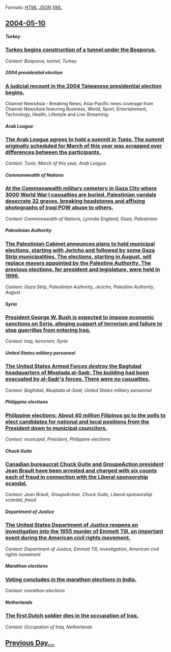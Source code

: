 
Formats: [HTML](2004/05/10/index.html)  [JSON](2004/05/10/index.json)  [XML](2004/05/10/index.xml)  

## [2004-05-10](/news/2004/05/10/index.md)

##### Turkey
### [ Turkey begins construction of a tunnel under the Bosporus. ](/news/2004/05/10/turkey-begins-construction-of-a-tunnel-under-the-bosporus.md)
_Context: Bosporus, tunnel, Turkey_

##### 2004 presidential election
### [ A judicial recount in the 2004 Taiwanese presidential election begins. ](/news/2004/05/10/a-judicial-recount-in-the-2004-taiwanese-presidential-election-begins.md)
Channel NewsAsia - Breaking News, Asia-Pacific news coverage from Channel NewsAsia featuring Business, World, Sport, Entertainment, Technology, Health, Lifestyle and Live Streaming.

##### Arab League
### [ The Arab League agrees to hold a summit in Tunis. The summit originally scheduled for March of this year was scrapped over differences between the participants. ](/news/2004/05/10/the-arab-league-agrees-to-hold-a-summit-in-tunis-the-summit-originally-scheduled-for-march-of-this-year-was-scrapped-over-differences-betw.md)
_Context: Tunis, March of this year, Arab League_

##### Commonwealth of Nations
### [ At the Commonwealth military cemetery in Gaza City where 3000 World War I casualties are buried, Palestinian vandals desecrate 32 graves, breaking headstones and affixing photographs of Iraqi POW abuse to others. ](/news/2004/05/10/at-the-commonwealth-military-cemetery-in-gaza-city-where-3000-world-war-i-casualties-are-buried-palestinian-vandals-desecrate-32-graves-b.md)
_Context: Commonwealth of Nations, Lynndie England, Gaza, Palestinian_

##### Palestinian Authority
### [ The Palestinian Cabinet announces plans to hold municipal elections, starting with Jericho and followed by some Gaza Strip municipalities. The elections, starting in August, will replace mayors appointed by the Palestine Authority. The previous elections, for president and legislature, were held in 1996. ](/news/2004/05/10/the-palestinian-cabinet-announces-plans-to-hold-municipal-elections-starting-with-jericho-and-followed-by-some-gaza-strip-municipalities.md)
_Context: Gaza Strip, Palestinian Authority, Jericho, Palestine Authority, August_

##### Syria
### [ President George W. Bush is expected to impose economic sanctions on Syria, alleging support of terrorism and failure to stop guerrillas from entering Iraq. ](/news/2004/05/10/president-george-w-bush-is-expected-to-impose-economic-sanctions-on-syria-alleging-support-of-terrorism-and-failure-to-stop-guerrillas-fr.md)
_Context: Iraq, terrorism, Syria_

##### United States military personnel
### [ The United States Armed Forces destroy the Baghdad headquarters of Moqtada al-Sadr. The building had been evacuated by al-Sadr's forces. There were no casualties. ](/news/2004/05/10/the-united-states-armed-forces-destroy-the-baghdad-headquarters-of-moqtada-al-sadr-the-building-had-been-evacuated-by-al-sadr-s-forces-th.md)
_Context: Baghdad, Muqtada al-Sadr, United States military personnel_

##### Philippine elections
### [ Philippine elections: About 40 million Filipinos go to the polls to elect candidates for national and local positions from the President down to municipal councilors. ](/news/2004/05/10/philippine-elections-about-40-million-filipinos-go-to-the-polls-to-elect-candidates-for-national-and-local-positions-from-the-president-do.md)
_Context: municipal, President, Philippine elections_

##### Chuck Guite
### [ Canadian bureaucrat Chuck Guite and GroupeAction president Jean Brault have been arrested and charged with six counts each of fraud in connection with the Liberal sponsorship scandal. ](/news/2004/05/10/canadian-bureaucrat-chuck-guite-and-groupeaction-president-jean-brault-have-been-arrested-and-charged-with-six-counts-each-of-fraud-in-conn.md)
_Context: Jean Brault, GroupeAction, Chuck Guite, Liberal sponsorship scandal, fraud_

##### Department of Justice
### [ The United States Department of Justice reopens an investigation into the 1955 murder of Emmett Till, an important event during the American civil rights movement. ](/news/2004/05/10/the-united-states-department-of-justice-reopens-an-investigation-into-the-1955-murder-of-emmett-till-an-important-event-during-the-america.md)
_Context: Department of Justice, Emmett Till, investigation, American civil rights movement_

##### Marathon elections
### [ Voting concludes in the marathon elections in India. ](/news/2004/05/10/voting-concludes-in-the-marathon-elections-in-india.md)
_Context: marathon elections_

##### Netherlands
### [ The first Dutch soldier dies in the occupation of Iraq. ](/news/2004/05/10/the-first-dutch-soldier-dies-in-the-occupation-of-iraq.md)
_Context: Occupation of Iraq, Netherlands_

## [Previous Day...](/news/2004/05/9/index.md)

